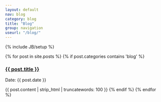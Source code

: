 ```yaml
---
layout: default
nav: blog
category: blog
title: "Blog"
group: navigation
useurl: "/blog/"
---
```

{% include JB/setup %}

{% for post in site.posts %}
  {% if post.categories contains 'blog' %}

### [{{ post.title }}]({{post.url}}) ###
Date: {{ post.date }}

{{ post.content | strip_html | truncatewords: 100 }}
  {% endif %}
{% endfor %}